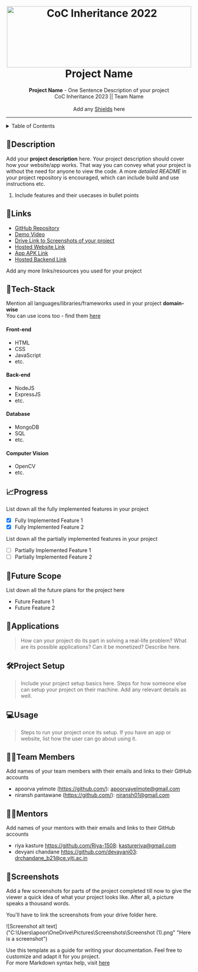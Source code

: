 <h1 align="center">
  <a href="https://github.com/CommunityOfCoders/Inheritance-2023">
    <img src="./Untitled.png" alt="CoC Inheritance 2022" width="500" height="166">
  </a>
  <br>
  Project Name
</h1>

<div align="center">
   <strong>Project Name</strong> - One Sentence Description of your project<br>
  CoC Inheritance 2023 || Team Name <br> <br>
  Add any <a href="https://shields.io/">Shields</a> here
</div>
<hr>

<details>
<summary>Table of Contents</summary>

- [Description](#description)
- [Links](#links)
- [Tech Stack](#tech-stack)
- [Progress](#progress)
- [Future Scope](#future-scope)
- [Applications](#applications)
- [Project Setup](#project-setup)
- [Usage](#usage)
- [Team Members](#team-members)
- [Mentors](#mentors)
- [Screenshots](#screenshots)

</details>

## 📝Description

Add your **project description** here. Your project description should cover how your website/app works. That way you can convey what your project is without the need for anyone to view the code. A more _detailed README_ in your project repository is encouraged, which can include build and use instructions etc.

1. Include features and their usecases in bullet points

## 🔗Links

- [GitHub Repository]()
- [Demo Video]()
- [Drive Link to Screenshots of your project]()
- [Hosted Website Link]()
- [App APK Link]()
- [Hosted Backend Link]()

Add any more links/resources you used for your project

## 🤖Tech-Stack

Mention all languages/libraries/frameworks used in your project **domain-wise**  
You can use icons too - find them [here](https://github.com/get-icon/geticon)

#### Front-end

- HTML
- CSS
- JavaScript
- etc.

#### Back-end

- NodeJS
- ExpressJS
- etc.

#### Database

- MongoDB
- SQL
- etc.

#### Computer Vision

- OpenCV
- etc.

## 📈Progress

List down all the fully implemented features in your project

- [x] Fully Implemented Feature 1
- [x] Fully Implemented Feature 2

List down all the partially implemented features in your project

- [ ] Partially Implemented Feature 1
- [ ] Partially Implemented Feature 2

## 🔮Future Scope

List down all the future plans for the project here

- Future Feature 1
- Future Feature 2

## 💸Applications

> How can your project do its part in solving a real-life problem? What are its possible applications? Can it be monetized? Describe here.

## 🛠Project Setup

> Include your project setup basics here. Steps for how someone else can setup your project on their machine. Add any relevant details as well.

## 💻Usage

> Steps to run your project once its setup. If you have an app or website, list how the user can go about using it.

## 👨‍💻Team Members

Add names of your team members with their emails and links to their GitHub accounts

- apoorva yelmote (https://github.com/): apoorvayelmote@gmail.com
- niransh pantawane (https://github.com/): niransh01@gmail.com

## 👨‍🏫Mentors

Add names of your mentors with their emails and links to their GitHub accounts

- riya kasture https://github.com/Riya-1508: kastureriya@gmail.com
- devyani chandane https://github.com/devayani03: drchandane_b21@ce.vjti.ac.in

## 📱Screenshots

Add a few screenshots for parts of the project completed till now to give the viewer a quick idea of what your project looks like. After all, a picture speaks a thousand words.

You'll have to link the screenshots from your drive folder here.

![Screenshot alt text]("C:\Users\apoor\OneDrive\Pictures\Screenshots\Screenshot (1).png" "Here is a screenshot")

Use this template as a guide for writing your documentation. Feel free to customize and adapt it for you project.  
For more Markdown syntax help, visit [here](https://www.markdownguide.org/basic-syntax/)
